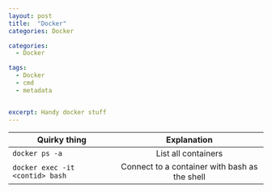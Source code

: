 ```yaml
---
layout: post
title:  "Docker"
categories: Docker

categories:
  - Docker

tags:
  - Docker
  - cmd
  - metadata


excerpt: Handy docker stuff
---
```


| Quirky thing        | Explanation  |
| ------------- |:-------------:|
| `docker ps -a`      | List all containers  |
| `docker exec -it <contid> bash`      | Connect to a container with bash as the shell  |
